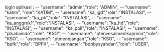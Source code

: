 login aplikasi : 
-- "username": "admin","role": "ADMIN",
-- "username": "katim", "role":"KATIM",
-- "username": "ka_igd","role":"INSTALASI",
-- "username": "ka_pk","role": "INSTALASI",
-- "username": "ka_anggrek1","role":"INSTALASI",
-- "username": "ka_hd","role": "INSTALASI",
-- "username": "ka_poli","role": "INSTALASI",
-- "username": "ptsabaindo","role": "KSO",
-- "username": "ptenvesalmedikaprima","role": "KSO",
-- "username": "ptmendjangan","role": "KSO",
-- "username": "bpfk","role": "BPFK",
-- "username": "bobbysyahdan","role": "USER",